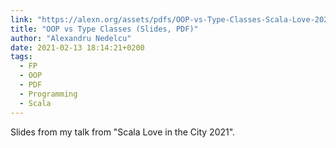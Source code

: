```yaml
---
link: "https://alexn.org/assets/pdfs/OOP-vs-Type-Classes-Scala-Love-2021.pdf"
title: "OOP vs Type Classes (Slides, PDF)"
author: "Alexandru Nedelcu"
date: 2021-02-13 18:14:21+0200
tags: 
  - FP
  - OOP
  - PDF
  - Programming
  - Scala
---
```


Slides from my talk from "Scala Love in the City 2021".
